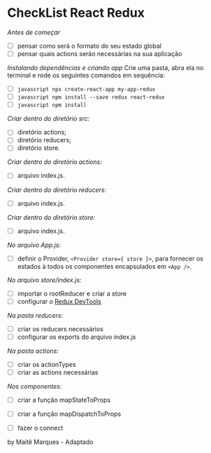 # CheckList React Redux

*Antes de começar*
- [ ] pensar como será o formato do seu estado global
- [ ] pensar quais actions serão necessárias na sua aplicação

*Instalando dependências e criando app*
Crie uma pasta, abra ela no terminal e rode os seguintes comandos em sequência:
- [ ] ```javascript npx create-react-app my-app-redux```
- [ ] ```javascript npm install --save redux react-redux```
- [ ] ```javascript npm install```

*Criar dentro do diretório src:*
- [ ] diretório actions;
- [ ] diretório reducers;
- [ ] diretório store.

*Criar dentro do diretório actions:*
- [ ] arquivo index.js.

*Criar dentro do diretório reducers:*
- [ ] arquivo index.js.

*Criar dentro do diretório store:*
- [ ] arquivo index.js.

*No arquivo App.js:*
- [ ] definir o Provider, `<Provider store={ store }>`, para fornecer os estados à todos os componentes encapsulados em `<App />`.

*No arquivo store/index.js:*
- [ ] importar o rootReducer e criar a store
- [ ] configurar o [Redux DevTools](https://github.com/reduxjs/redux-devtools)

*Na pasta reducers:*
- [ ] criar os reducers necessários
- [ ] configurar os exports do arquivo index.js

*Na pasta actions:*
- [ ] criar os actionTypes
- [ ] criar as actions necessárias

*Nos componentes:*
- [ ] criar a função mapStateToProps
- [ ] criar a função mapDispatchToProps
- [ ] fazer o connect


by Maitê Marques - Adaptado